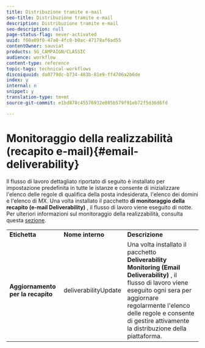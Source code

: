 ```yaml
---
title: Distribuzione tramite e-mail
seo-title: Distribuzione tramite e-mail
description: Distribuzione tramite e-mail
seo-description: null
page-status-flag: never-activated
uuid: f60a09f0-47a0-4fc0-b0ac-47178af6ad55
contentOwner: sauviat
products: SG_CAMPAIGN/CLASSIC
audience: workflow
content-type: reference
topic-tags: technical-workflows
discoiquuid: da0779dc-b734-483b-81e9-ff4706a2b6de
index: y
internal: n
snippet: y
translation-type: tm+mt
source-git-commit: e1bd878c45576932e085b579f91eb72f5d36d6fd

---
```



# Monitoraggio della realizzabilità (recapito e-mail){#email-deliverability}

Il flusso di lavoro dettagliato riportato di seguito è installato per impostazione predefinita in tutte le istanze e consente di inizializzare l&#39;elenco delle regole di qualifica della posta indesiderata, l&#39;elenco dei domini e l&#39;elenco di MX. Una volta installato il pacchetto **di monitoraggio della recapito (e-mail Deliverability)** , il flusso di lavoro viene eseguito di notte. Per ulteriori informazioni sul monitoraggio della realizzabilità, consulta questa [sezione](../../delivery/using/about-deliverability.md).

<table> 
 <tbody> 
  <tr> 
   <td> <strong>Etichetta</strong><br /> </td> 
   <td> <strong>Nome interno</strong><br /> </td> 
   <td> <strong>Descrizione</strong><br /> </td> 
  </tr> 
  <tr> 
   <td> <strong>Aggiornamento per la recapito</strong><br /> </td> 
   <td> <span class="uicontrol">deliverabilityUpdate</span><br /> </td> 
   <td>  Una volta installato il pacchetto <strong>Deliverability Monitoring (Email Deliverability)</strong> , il flusso di lavoro viene eseguito ogni sera per aggiornare regolarmente l'elenco delle regole e consente di gestire attivamente la distribuzione della piattaforma.<br /> </td> 
  </tr> 
 </tbody> 
</table>

